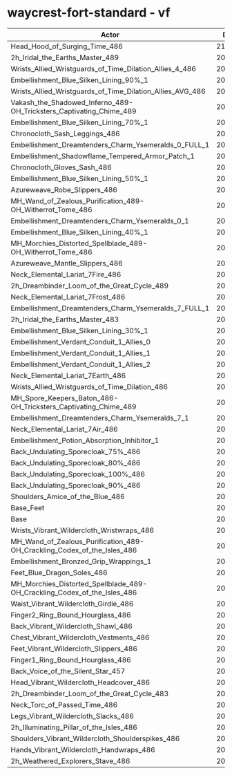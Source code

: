 # waycrest-fort-standard - vf
| Actor | DPS | Increase |
|---|:---:|:---:|
|Head_Hood_of_Surging_Time_486|210172|2.24%|
|2h_Iridal_the_Earths_Master_489|209267|1.80%|
|Wrists_Allied_Wristguards_of_Time_Dilation_Allies_4_486|208848|1.59%|
|Embellishment_Blue_Silken_Lining_90%_1|208844|1.59%|
|Wrists_Allied_Wristguards_of_Time_Dilation_Allies_AVG_486|208403|1.38%|
|Vakash_the_Shadowed_Inferno_489-OH_Tricksters_Captivating_Chime_489|208294|1.32%|
|Embellishment_Blue_Silken_Lining_70%_1|208095|1.23%|
|Chronocloth_Sash_Leggings_486|207848|1.11%|
|Embellishment_Dreamtenders_Charm_Ysemeralds_0_FULL_1|207805|1.09%|
|Embellishment_Shadowflame_Tempered_Armor_Patch_1|207521|0.95%|
|Chronocloth_Gloves_Sash_486|207454|0.92%|
|Embellishment_Blue_Silken_Lining_50%_1|207411|0.90%|
|Azureweave_Robe_Slippers_486|207408|0.89%|
|MH_Wand_of_Zealous_Purification_489-OH_Witherrot_Tome_486|207226|0.81%|
|Embellishment_Dreamtenders_Charm_Ysemeralds_0_1|207000|0.70%|
|Embellishment_Blue_Silken_Lining_40%_1|206985|0.69%|
|MH_Morchies_Distorted_Spellblade_489-OH_Witherrot_Tome_486|206955|0.67%|
|Azureweave_Mantle_Slippers_486|206924|0.66%|
|Neck_Elemental_Lariat_7Fire_486|206908|0.65%|
|2h_Dreambinder_Loom_of_the_Great_Cycle_489|206900|0.65%|
|Neck_Elemental_Lariat_7Frost_486|206845|0.62%|
|Embellishment_Dreamtenders_Charm_Ysemeralds_7_FULL_1|206768|0.58%|
|2h_Iridal_the_Earths_Master_483|206759|0.58%|
|Embellishment_Blue_Silken_Lining_30%_1|206607|0.50%|
|Embellishment_Verdant_Conduit_1_Allies_0|206596|0.50%|
|Embellishment_Verdant_Conduit_1_Allies_1|206587|0.49%|
|Embellishment_Verdant_Conduit_1_Allies_2|206498|0.45%|
|Neck_Elemental_Lariat_7Earth_486|206449|0.43%|
|Wrists_Allied_Wristguards_of_Time_Dilation_486|206388|0.40%|
|MH_Spore_Keepers_Baton_486-OH_Tricksters_Captivating_Chime_489|206161|0.29%|
|Embellishment_Dreamtenders_Charm_Ysemeralds_7_1|206115|0.26%|
|Neck_Elemental_Lariat_7Air_486|206031|0.22%|
|Embellishment_Potion_Absorption_Inhibitor_1|205949|0.18%|
|Back_Undulating_Sporecloak_75%_486|205932|0.18%|
|Back_Undulating_Sporecloak_80%_486|205932|0.18%|
|Back_Undulating_Sporecloak_100%_486|205928|0.17%|
|Back_Undulating_Sporecloak_90%_486|205920|0.17%|
|Shoulders_Amice_of_the_Blue_486|205738|0.08%|
|Base_Feet|205706|0.07%|
|Base|205571|0.00%|
|Wrists_Vibrant_Wildercloth_Wristwraps_486|205491|-0.04%|
|MH_Wand_of_Zealous_Purification_489-OH_Crackling_Codex_of_the_Isles_486|205477|-0.05%|
|Embellishment_Bronzed_Grip_Wrappings_1|205446|-0.06%|
|Feet_Blue_Dragon_Soles_486|205302|-0.13%|
|MH_Morchies_Distorted_Spellblade_489-OH_Crackling_Codex_of_the_Isles_486|205293|-0.14%|
|Waist_Vibrant_Wildercloth_Girdle_486|205281|-0.14%|
|Finger2_Ring_Bound_Hourglass_486|205277|-0.14%|
|Back_Vibrant_Wildercloth_Shawl_486|205077|-0.24%|
|Chest_Vibrant_Wildercloth_Vestments_486|205040|-0.26%|
|Feet_Vibrant_Wildercloth_Slippers_486|204978|-0.29%|
|Finger1_Ring_Bound_Hourglass_486|204936|-0.31%|
|Back_Voice_of_the_Silent_Star_457|204794|-0.38%|
|Head_Vibrant_Wildercloth_Headcover_486|204776|-0.39%|
|2h_Dreambinder_Loom_of_the_Great_Cycle_483|204702|-0.42%|
|Neck_Torc_of_Passed_Time_486|204657|-0.44%|
|Legs_Vibrant_Wildercloth_Slacks_486|204571|-0.49%|
|2h_Illuminating_Pillar_of_the_Isles_486|204534|-0.50%|
|Shoulders_Vibrant_Wildercloth_Shoulderspikes_486|204485|-0.53%|
|Hands_Vibrant_Wildercloth_Handwraps_486|204325|-0.61%|
|2h_Weathered_Explorers_Stave_486|204084|-0.72%|
